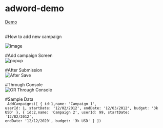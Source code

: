# adword-demo

[Demo](https://anujsharma-bbd.github.io/adword-demo/)

<br/>
#How to add new campaign 
<br/>

![image](https://user-images.githubusercontent.com/18569992/77066372-05a26480-6a09-11ea-9413-49ecfbf90c79.png)


#Add campaign Screen 
<br/>
![popup](https://user-images.githubusercontent.com/18569992/77066414-1fdc4280-6a09-11ea-85ba-efd5244ee9f3.png)

#After Submission 
<br/>
![After Save](https://user-images.githubusercontent.com/18569992/77066470-38e4f380-6a09-11ea-912f-d95d9de21014.png)


#Through Console 
<br/>
![OR Through Console](https://user-images.githubusercontent.com/18569992/77067004-3cc54580-6a0a-11ea-89e2-a1d5fb4f5b54.png)

#Sample Data
<br/>
<code>
 AddCampaigns([
    { id:1,name: 'Campaign 1', userId: 1, startDate: '12/02/2012', endDate: '12/03/2012', budget: '3k USD' },
    { id:2,name: 'Campaign 2', userId: 99, startDate: '12/02/2012', endDate: '12/12/2020', budget: '3k USD' }
    ])
</code>